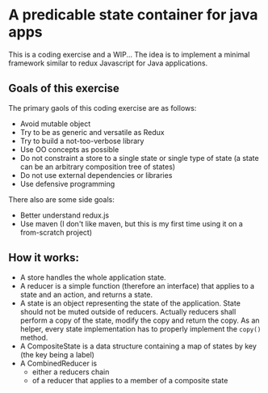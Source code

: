 # A predicable state container for java apps  

This is a coding exercise and a WIP... 
The idea is to implement a minimal framework similar to redux Javascript for Java applications.

## Goals of this exercise

The primary gaols of this coding exercise are as follows:

- Avoid mutable object 
- Try to be as generic and versatile as Redux
- Try to build a not-too-verbose library
- Use OO concepts as possible  
- Do not constraint a store to a single state or single type of state (a state can be an arbitrary composition tree of states)   
- Do not use external dependencies or libraries
- Use defensive programming

There also are some side goals:

- Better understand redux.js
- Use maven (I don't like maven, but this is my first time using it on a from-scratch project) 


## How it works:

- A store handles the whole application state.
- A reducer is a simple function (therefore an interface) that applies to a state and an action, and returns a state. 
- A state is an object representing the state of the application. State should not be muted outside of reducers. Actually reducers shall perform a copy of the state, modify the copy and return the copy. As an helper, every state implementation has to properly implement the `copy()` method. 
-  A CompositeState is a data structure containing a map of states by key (the key being a label)
-  A CombinedReducer is 
	-  either a reducers chain 
	-  of a reducer that applies to a member of a composite state 

